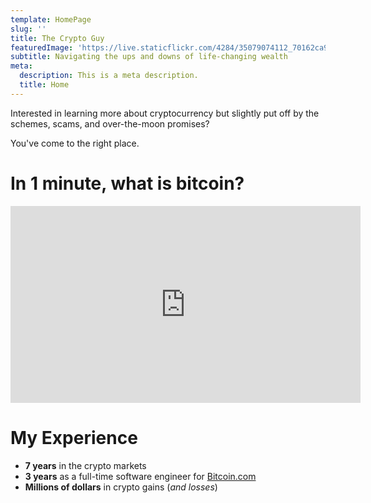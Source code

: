 ```yaml
---
template: HomePage
slug: ''
title: The Crypto Guy
featuredImage: 'https://live.staticflickr.com/4284/35079074112_70162ca9a2_h.jpg'
subtitle: Navigating the ups and downs of life-changing wealth
meta:
  description: This is a meta description.
  title: Home
---
```


Interested in learning more about cryptocurrency but slightly put off by the schemes, scams, and over-the-moon promises?

You've come to the right place.

# In 1 minute, what is bitcoin?

<iframe width="560" height="315" src="https://www.youtube.com/embed/55OKI5kNdVo" frameborder="0" allow="accelerometer; autoplay; encrypted-media; gyroscope; picture-in-picture" allowfullscreen></iframe>

# My Experience

- **7 years** in the crypto markets
- **3 years** as a full-time software engineer for <a target="_blank" rel="nofollow" href="https://www.bitcoin.com/">
  Bitcoin.com
  </a>
- **Millions of dollars** in crypto gains (_and losses_)
